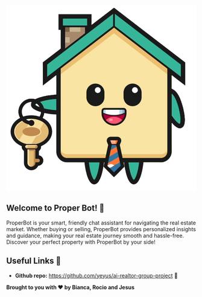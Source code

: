 ![Proper Bot](public/logo.png)

## Welcome to Proper Bot! 🏡

ProperBot is your smart, friendly chat assistant for navigating the real estate market. Whether buying or selling, ProperBot provides personalized insights and guidance, making your real estate journey smooth and hassle-free. Discover your perfect property with ProperBot by your side!

## Useful Links 🔗

- **Github repo:** https://github.com/yeyus/ai-realtor-group-project 🤖


**Brought to you with ❤️ by Bianca, Rocio and Jesus**
